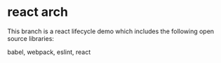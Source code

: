# react arch
This branch is a react lifecycle demo which includes the following open source libraries:

babel, webpack, eslint, react